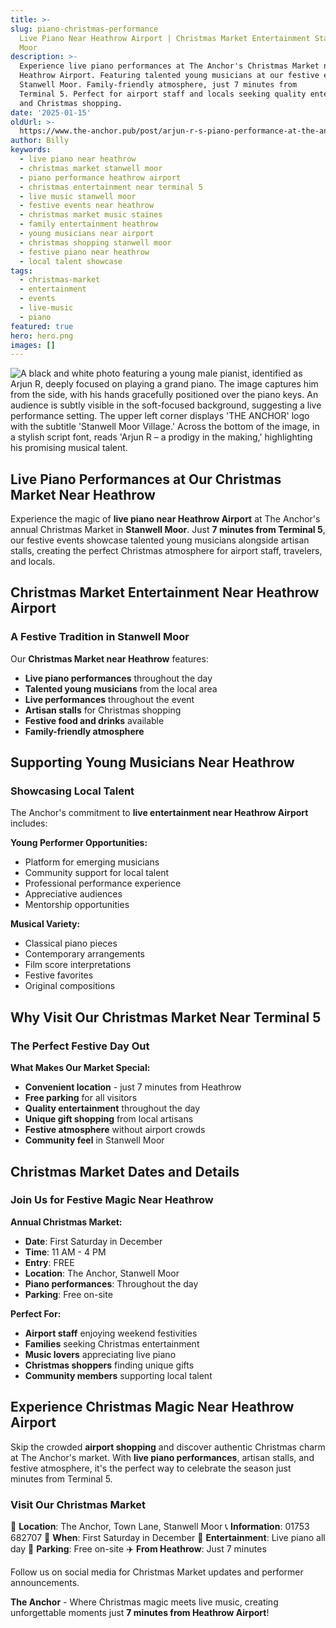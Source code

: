 ```yaml
---
title: >-
slug: piano-christmas-performance
  Live Piano Near Heathrow Airport | Christmas Market Entertainment Stanwell
  Moor
description: >-
  Experience live piano performances at The Anchor's Christmas Market near
  Heathrow Airport. Featuring talented young musicians at our festive events in
  Stanwell Moor. Family-friendly atmosphere, just 7 minutes from
  Terminal 5. Perfect for airport staff and locals seeking quality entertainment
  and Christmas shopping.
date: '2025-01-15'
oldUrl: >-
  https://www.the-anchor.pub/post/arjun-r-s-piano-performance-at-the-anchor-s-christ
author: Billy
keywords:
  - live piano near heathrow
  - christmas market stanwell moor
  - piano performance heathrow airport
  - christmas entertainment near terminal 5
  - live music stanwell moor
  - festive events near heathrow
  - christmas market music staines
  - family entertainment heathrow
  - young musicians near airport
  - christmas shopping stanwell moor
  - festive piano near heathrow
  - local talent showcase
tags:
  - christmas-market
  - entertainment
  - events
  - live-music
  - piano
featured: true
hero: hero.png
images: []
---
```


  

![A black and white photo featuring a young male pianist, identified as Arjun R, deeply focused on playing a grand piano. The image captures him from the side, with his hands gracefully positioned over the piano keys. An audience is subtly visible in the soft-focused background, suggesting a live performance setting. The upper left corner displays 'THE ANCHOR' logo with the subtitle 'Stanwell Moor Village.' Across the bottom of the image, in a stylish script font, reads 'Arjun R – a prodigy in the making,' highlighting his promising musical talent.](/content/blog/piano-christmas-performance/hero.png)

  

## Live Piano Performances at Our Christmas Market Near Heathrow

Experience the magic of **live piano near Heathrow Airport** at The Anchor's annual Christmas Market in **Stanwell Moor**. Just **7 minutes from Terminal 5**, our festive events showcase talented young musicians alongside artisan stalls, creating the perfect Christmas atmosphere for airport staff, travelers, and locals.

## Christmas Market Entertainment Near Heathrow Airport

### A Festive Tradition in Stanwell Moor

Our **Christmas Market near Heathrow** features:
- **Live piano performances** throughout the day
- **Talented young musicians** from the local area
- **Live performances** throughout the event
- **Artisan stalls** for Christmas shopping
- **Festive food and drinks** available
- **Family-friendly atmosphere**

  

## Supporting Young Musicians Near Heathrow

### Showcasing Local Talent

The Anchor's commitment to **live entertainment near Heathrow Airport** includes:

**Young Performer Opportunities:**
- Platform for emerging musicians
- Community support for local talent
- Professional performance experience
- Appreciative audiences
- Mentorship opportunities

**Musical Variety:**
- Classical piano pieces
- Contemporary arrangements
- Film score interpretations
- Festive favorites
- Original compositions

## Why Visit Our Christmas Market Near Terminal 5

### The Perfect Festive Day Out

**What Makes Our Market Special:**
- **Convenient location** - just 7 minutes from Heathrow
- **Free parking** for all visitors
- **Quality entertainment** throughout the day
- **Unique gift shopping** from local artisans
- **Festive atmosphere** without airport crowds
- **Community feel** in Stanwell Moor

  

## Christmas Market Dates and Details

### Join Us for Festive Magic Near Heathrow

**Annual Christmas Market:**
- **Date**: First Saturday in December
- **Time**: 11 AM - 4 PM
- **Entry**: FREE
- **Location**: The Anchor, Stanwell Moor
- **Piano performances**: Throughout the day
- **Parking**: Free on-site

**Perfect For:**
- **Airport staff** enjoying weekend festivities
- **Families** seeking Christmas entertainment
- **Music lovers** appreciating live piano
- **Christmas shoppers** finding unique gifts
- **Community members** supporting local talent

## Experience Christmas Magic Near Heathrow Airport

Skip the crowded **airport shopping** and discover authentic Christmas charm at The Anchor's market. With **live piano performances**, artisan stalls, and festive atmosphere, it's the perfect way to celebrate the season just minutes from Terminal 5.

### Visit Our Christmas Market

📍 **Location**: The Anchor, Town Lane, Stanwell Moor
📞 **Information**: 01753 682707
🎄 **When**: First Saturday in December
🎹 **Entertainment**: Live piano all day
🚗 **Parking**: Free on-site
✈️ **From Heathrow**: Just 7 minutes

Follow us on social media for Christmas Market updates and performer announcements.

**The Anchor** - Where Christmas magic meets live music, creating unforgettable moments just **7 minutes from Heathrow Airport**!
